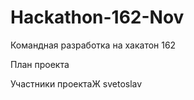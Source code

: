 # Hackathon-162-Nov
Командная разработка на хакатон 162

План проекта


Участники проектаЖ
svetoslav
